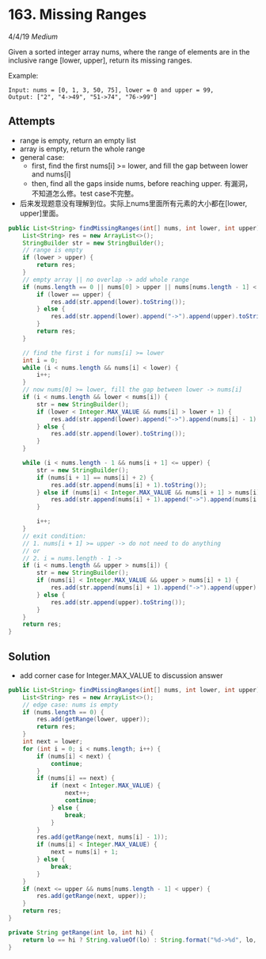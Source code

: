 # 163. Missing Ranges
4/4/19
*Medium*

Given a sorted integer array nums, where the range of elements are in the inclusive range [lower, upper], return its missing ranges.

Example:
```
Input: nums = [0, 1, 3, 50, 75], lower = 0 and upper = 99,
Output: ["2", "4->49", "51->74", "76->99"]
```

## Attempts
- range is empty, return an empty list
- array is empty, return the whole range
- general case:
  - first, find the first nums[i] >= lower, and fill the gap between lower and nums[i]
  - then, find all the gaps inside nums, before reaching upper. 有漏洞，不知道怎么修。test case不完整。
- 后来发现题意没有理解到位。实际上nums里面所有元素的大小都在[lower, upper]里面。

```Java
public List<String> findMissingRanges(int[] nums, int lower, int upper) {
    List<String> res = new ArrayList<>();
    StringBuilder str = new StringBuilder();
    // range is empty
    if (lower > upper) {
        return res;
    }
    // empty array || no overlap -> add whole range
    if (nums.length == 0 || nums[0] > upper || nums[nums.length - 1] < lower) {
        if (lower == upper) {
            res.add(str.append(lower).toString());
        } else {
            res.add(str.append(lower).append("->").append(upper).toString());
        }
        return res;
    }

    // find the first i for nums[i] >= lower
    int i = 0;
    while (i < nums.length && nums[i] < lower) {
        i++;
    }
    // now nums[0] >= lower, fill the gap between lower -> nums[i]
    if (i < nums.length && lower < nums[i]) {
        str = new StringBuilder();
        if (lower < Integer.MAX_VALUE && nums[i] > lower + 1) {
            res.add(str.append(lower).append("->").append(nums[i] - 1).toString());
        } else {
            res.add(str.append(lower).toString());
        }
    }

    while (i < nums.length - 1 && nums[i + 1] <= upper) {
        str = new StringBuilder();
        if (nums[i + 1] == nums[i] + 2) {
            res.add(str.append(nums[i] + 1).toString());
        } else if (nums[i] < Integer.MAX_VALUE && nums[i + 1] > nums[i] + 2) {
            res.add(str.append(nums[i] + 1).append("->").append(nums[i + 1] - 1).toString());
        }

        i++;
    }
    // exit condition:
    // 1. nums[i + 1] >= upper -> do not need to do anything
    // or
    // 2. i = nums.length - 1 ->
    if (i < nums.length && upper > nums[i]) {
        str = new StringBuilder();
        if (nums[i] < Integer.MAX_VALUE && upper > nums[i] + 1) {
            res.add(str.append(nums[i] + 1).append("->").append(upper).toString());
        } else {
            res.add(str.append(upper).toString());
        }
    }
    return res;
}
```

## Solution
- add corner case for Integer.MAX_VALUE to discussion answer
```Java
public List<String> findMissingRanges(int[] nums, int lower, int upper) {
    List<String> res = new ArrayList<>();
    // edge case: nums is empty
    if (nums.length == 0) {
        res.add(getRange(lower, upper));
        return res;
    }
    int next = lower;
    for (int i = 0; i < nums.length; i++) {
        if (nums[i] < next) {
            continue;
        }
        if (nums[i] == next) {
            if (next < Integer.MAX_VALUE) {
                next++;
                continue;
            } else {
                break;
            }
        }
        res.add(getRange(next, nums[i] - 1));
        if (nums[i] < Integer.MAX_VALUE) {
            next = nums[i] + 1;
        } else {
            break;
        }         
    }
    if (next <= upper && nums[nums.length - 1] < upper) {
        res.add(getRange(next, upper));
    }
    return res;
}

private String getRange(int lo, int hi) {
    return lo == hi ? String.valueOf(lo) : String.format("%d->%d", lo, hi);
}
```
